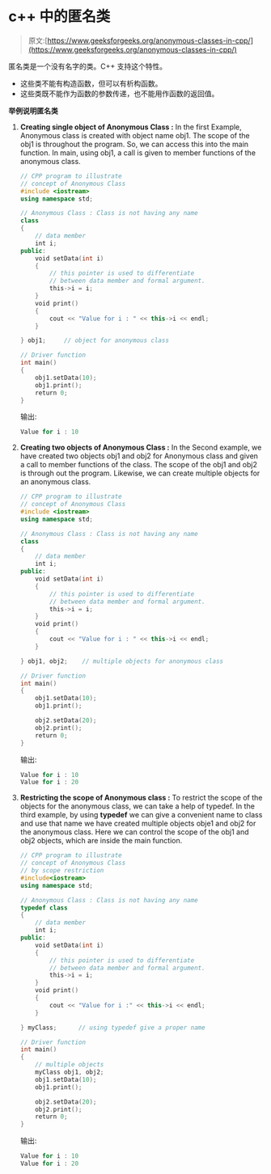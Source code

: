 # c++ 中的匿名类

> 原文:[https://www.geeksforgeeks.org/anonymous-classes-in-cpp/](https://www.geeksforgeeks.org/anonymous-classes-in-cpp/)

匿名类是一个没有名字的类。C++ 支持这个特性。

*   这些类不能有构造函数，但可以有析构函数。
*   这些类既不能作为函数的参数传递，也不能用作函数的返回值。

**举例说明匿名类**

1.  **Creating single object of Anonymous Class :** In the first Example, Anonymous class is created with object name obj1\. The scope of the obj1 is throughout the program. So, we can access this into the main function. In main, using obj1, a call is given to member functions of the anonymous class.

    ```cpp
    // CPP program to illustrate 
    // concept of Anonymous Class
    #include <iostream>
    using namespace std;

    // Anonymous Class : Class is not having any name
    class
    {
        // data member
        int i; 
    public:
        void setData(int i)
        {
            // this pointer is used to differentiate
            // between data member and formal argument.
            this->i = i;
        }
        void print()
        {
            cout << "Value for i : " << this->i << endl;
        }

    } obj1;     // object for anonymous class

    // Driver function
    int main()
    {
        obj1.setData(10);
        obj1.print();
        return 0;
    }
    ```

    输出:

    ```cpp
    Value for i : 10

    ```

2.  **Creating two objects of Anonymous Class :** In the Second example, we have created two objects obj1 and obj2 for Anonymous class and given a call to member functions of the class. The scope of the obj1 and obj2 is through out the program. Likewise, we can create multiple objects for an anonymous class.

    ```cpp
    // CPP program to illustrate 
    // concept of Anonymous Class
    #include <iostream>
    using namespace std;

    // Anonymous Class : Class is not having any name
    class
    {
        // data member
        int i; 
    public:
        void setData(int i)
        {
            // this pointer is used to differentiate
            // between data member and formal argument.
            this->i = i;
        }
        void print()
        {
            cout << "Value for i : " << this->i << endl;
        }

    } obj1, obj2;    // multiple objects for anonymous class

    // Driver function
    int main()
    {
        obj1.setData(10);
        obj1.print();

        obj2.setData(20);
        obj2.print();
        return 0;
    }
    ```

    输出:

    ```cpp
    Value for i : 10
    Value for i : 20

    ```

3.  **Restricting the scope of Anonymous class :** To restrict the scope of the objects for the anonymous class, we can take a help of typedef. In the third example, by using **typedef** we can give a convenient name to class and use that name we have created multiple objects obje1 and obj2 for the anonymous class. Here we can control the scope of the obj1 and obj2 objects, which are inside the main function.

    ```cpp
    // CPP program to illustrate 
    // concept of Anonymous Class
    // by scope restriction
    #include<iostream>
    using namespace std;

    // Anonymous Class : Class is not having any name
    typedef class
    {
        // data member
        int i; 
    public:
        void setData(int i)
        {
            // this pointer is used to differentiate 
            // between data member and formal argument.
            this->i = i;
        }
        void print()
        {
            cout << "Value for i :" << this->i << endl;
        }

    } myClass;      // using typedef give a proper name

    // Driver function
    int main()
    {
        // multiple objects
        myClass obj1, obj2; 
        obj1.setData(10);
        obj1.print();

        obj2.setData(20);
        obj2.print();
        return 0;
    }
    ```

    输出:

    ```cpp
    Value for i : 10
    Value for i : 20

    ```